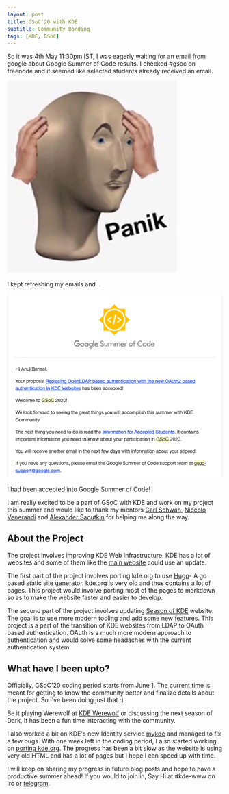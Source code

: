 ```yaml
---
layout: post
title: GSoC'20 with KDE
subtitle: Community Bonding
tags: [KDE, GSoC]
---
```


So it was 4th May 11:30pm IST, I was eagerly waiting for an email from google about Google Summer of Code results. I checked #gsoc on freenode and it seemed like selected students already received an email.

<img src="/img/panik.jpg" class="img-responsive center-block" alt="Panik meme">

I kept refreshing my emails and... 

<img src="/img/gsoc.png" class="img-responsive center-block" alt="GSoC Acceptance Email">

I had been accepted into Google Summer of Code!

I am really excited to be a part of GSoC with KDE and work on my project this summer and would like to thank my mentors [Carl Schwan](https://carlschwan.eu/), [Niccolò Venerandi](https://niccolo.venerandi.com/) and [Alexander Saoutkin](https://invent.kde.org/asaoutkin) for helping me along the way.

## About the Project
The project involves improving KDE Web Infrastructure. KDE has a lot of websites and some of them like the [main website](https://kde.org) could use an update. 

The first part of the project involves porting kde.org to use [Hugo](https://gohugo.io/)- A go based static site generator. 
kde.org is very old and thus contains a lot of pages. This project would involve porting most of the pages to markdown so as to make the website faster and easier to develop.

The second part of the project involves updating [Season of KDE](https://season.kde.org) website. The goal is to use more modern tooling and add some new features. This project is a part of the transition of KDE websites from LDAP to OAuth based authentication. OAuth is a much more modern approach to authentication and would solve some headaches with the current authentication system.

## What have I been upto?

Officially, GSoC'20 coding period starts from June 1. The current time is meant for getting to know the community better and finalize details about the project. So I've been doing just that :)

Be it playing Werewolf at [KDE Werewolf](https://t.me/kdewerewolf) or discussing the next season of Dark, It has been a fun time interacting with the community. 

I also worked a bit on KDE's new Identity service [mykde](https://gallien.kde.org) and managed to fix a few bugs. With one week left in the coding period, I also started working on [porting kde.org](https://invent.kde.org/websites/kde-org/-/tree/hugo). The progress has been a bit slow as the website is using very old HTML and has a lot of pages but I hope I can speed up with time.



I will keep on sharing my progress in future blog posts and hope to have a productive summer ahead! If you would to join in, Say Hi at #kde-www on irc or [telegram](https://t.me/KDEWeb).








